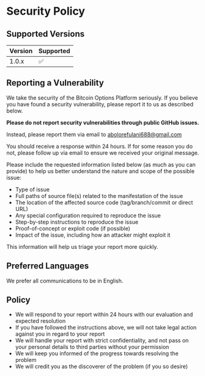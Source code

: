 # Security Policy

## Supported Versions

| Version | Supported          |
| ------- | ------------------ |
| 1.0.x   | :white_check_mark: |

## Reporting a Vulnerability

We take the security of the Bitcoin Options Platform seriously. If you believe you have found a security vulnerability, please report it to us as described below.

**Please do not report security vulnerabilities through public GitHub issues.**

Instead, please report them via email to abolorefulani688@gmail.com

You should receive a response within 24 hours. If for some reason you do not, please follow up via email to ensure we received your original message.

Please include the requested information listed below (as much as you can provide) to help us better understand the nature and scope of the possible issue:

- Type of issue
- Full paths of source file(s) related to the manifestation of the issue
- The location of the affected source code (tag/branch/commit or direct URL)
- Any special configuration required to reproduce the issue
- Step-by-step instructions to reproduce the issue
- Proof-of-concept or exploit code (if possible)
- Impact of the issue, including how an attacker might exploit it

This information will help us triage your report more quickly.

## Preferred Languages

We prefer all communications to be in English.

## Policy

- We will respond to your report within 24 hours with our evaluation and expected resolution
- If you have followed the instructions above, we will not take legal action against you in regard to your report
- We will handle your report with strict confidentiality, and not pass on your personal details to third parties without your permission
- We will keep you informed of the progress towards resolving the problem
- We will credit you as the discoverer of the problem (if you so desire)
